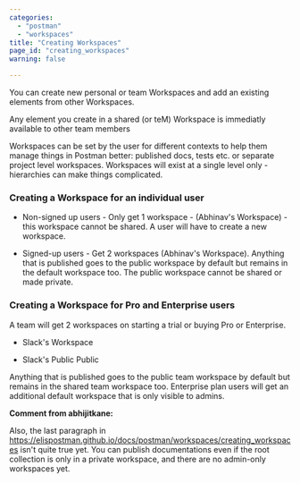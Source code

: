 ```yaml
---
categories:
  - "postman"
  - "workspaces"
title: "Creating Workspaces"
page_id: "creating_workspaces"
warning: false

---
```

You can create new personal or team Workspaces and add an existing elements from other Workspaces.

Any element you create in a shared (or teM) Workspace is immediatly available to other team members

Workspaces can be set by the user for different contexts to help them manage things in Postman better: published docs, tests etc. or separate project level workspaces. Workspaces will exist at a single level only - hierarchies can make things complicated.

### Creating a Workspace for an individual user

* Non-signed up users - Only get 1 workspace - (Abhinav's Workspace) - this workspace cannot be shared. A user will have to create a new workspace.

* Signed-up users - Get 2 workspaces (Abhinav's Workspace). Anything that is published goes to the public workspace by default but remains in the default workspace too. The public workspace cannot be shared or made private.

### Creating a Workspace for Pro and Enterprise users

A team will get 2 workspaces on starting a trial or buying Pro or Enterprise. 

* Slack's Workspace

* Slack's Public Public

Anything that is published goes to the public team workspace by default but remains in the shared team workspace too. Enterprise plan users will get an additional default workspace that is only visible to admins.

**Comment from abhijitkane:** 

Also, the last paragraph in https://elispostman.github.io/docs/postman/workspaces/creating_workspaces isn't quite true yet. You can publish documentations even if the root collection is only in a private workspace, and there are no admin-only workspaces yet.
